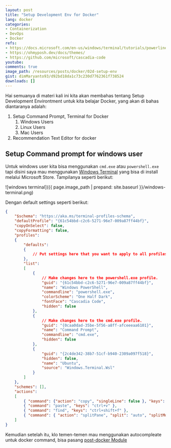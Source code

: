 ```yaml
---
layout: post
title: "Setup Development Env for Docker"
lang: docker
categories:
- Containerization
- DevOps
- Docker
refs: 
- https://docs.microsoft.com/en-us/windows/terminal/tutorials/powerline-setup
- https://ohmyposh.dev/docs/themes/
- https://github.com/microsoft/cascadia-code
youtube: 
comments: true
image_path: /resources/posts/docker/02d-setup-env
gist: dimMaryanto93/d92bd18da1c73c230d7762361f738524
downloads: []
---
```


Hai semuanya di materi kali ini kita akan membahas tentang Setup Development Environtment untuk kita belajar Docker, yang akan di bahas diantaranya adalah:

1. Setup Command Prompt, Terminal for Docker
    1. Windows Users
    2. Linux Users
    3. Mac Users
2. Recommendation Text Editor for docker

<!--more-->

## Setup Command prompt for windows user

Untuk windows user kita bisa menggunakan `cmd.exe` atau `powershell.exe` tapi disini saya mau menggunakan [Windows Terminal](https://www.microsoft.com/en-us/p/windows-terminal/9n0dx20hk701) yang bisa di install melalui Microsoft Store. Tampilanya seperti berikut:

![windows terminal]({{ page.image_path | prepand: site.baseurl }}/windows-terminal.png)

Dengan default settings seperti berikut:

```json
{
    "$schema": "https://aka.ms/terminal-profiles-schema",
    "defaultProfile": "{61c54bbd-c2c6-5271-96e7-009a87ff44bf}",
    "copyOnSelect": false,
    "copyFormatting": false,
    "profiles":
    {
        "defaults":
        {
            // Put settings here that you want to apply to all profiles.
        },
        "list":
        [
            {
                // Make changes here to the powershell.exe profile.
                "guid": "{61c54bbd-c2c6-5271-96e7-009a87ff44bf}",
                "name": "Windows PowerShell",
                "commandline": "powershell.exe",
                "colorScheme": "One Half Dark",
                "fontFace": "Cascadia Code",
                "hidden": false
            },
            {
                // Make changes here to the cmd.exe profile.
                "guid": "{0caa0dad-35be-5f56-a8ff-afceeeaa6101}",
                "name": "Command Prompt",
                "commandline": "cmd.exe",
                "hidden": false
            },
            {
                "guid": "{2c4de342-38b7-51cf-b940-2309a097f518}",
                "hidden": false,
                "name": "Ubuntu",
                "source": "Windows.Terminal.Wsl"
            }
        ]
    },
    "schemes": [],
    "actions":
    [
        { "command": {"action": "copy", "singleLine": false }, "keys": "ctrl+c" },
        { "command": "paste", "keys": "ctrl+v" },
        { "command": "find", "keys": "ctrl+shift+f" },
        { "command": { "action": "splitPane", "split": "auto", "splitMode": "duplicate" }, "keys": "alt+shift+d" }
    ]
}
```

Kemudian setelah itu, klo temen-temen mau menggunakan autocompleate untuk docker command, bisa pasang [post-docker Module](https://github.com/samneirinck/posh-docker)